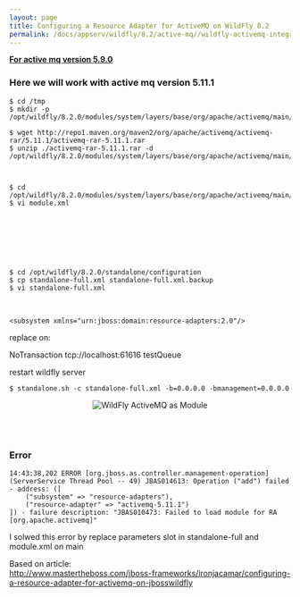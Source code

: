 ```yaml
---
layout: page
title: Configuring a Resource Adapter for ActiveMQ on WildFly 8.2
permalink: /docs/appserv/wildfly/8.2/active-mq//wildfly-activemq-integration-as-module/
---
```



<strong><a href="/docs/appserv/wildfly/8.2/active-mq/wildfly-activemq-integration-as-application/5.9.0/">For active mq version 5.9.0</a></strong>


### Here we will work with active mq version 5.11.1

    $ cd /tmp
    $ mkdir -p /opt/wildfly/8.2.0/modules/system/layers/base/org/apache/activemq/main/

    $ wget http://repo1.maven.org/maven2/org/apache/activemq/activemq-rar/5.11.1/activemq-rar-5.11.1.rar
    $ unzip ./activemq-rar-5.11.1.rar -d /opt/wildfly/8.2.0/modules/system/layers/base/org/apache/activemq/main/



    $ cd /opt/wildfly/8.2.0/modules/system/layers/base/org/apache/activemq/main/
    $ vi module.xml

<br/><br/>

<module xmlns="urn:jboss:module:1.3" name="org.apache.activemq" slot="main" >
    <resources>
        <resource-root path="."/>
        <resource-root path="activemq-broker-5.11.1.jar"/>
        <resource-root path="activemq-client-5.11.1.jar"/>
        <resource-root path="activemq-jms-pool-5.11.1.jar"/>
        <resource-root path="activemq-kahadb-store-5.11.1.jar"/>
        <resource-root path="activemq-openwire-legacy-5.11.1.jar"/>
        <resource-root path="activemq-pool-5.11.1.jar"/>
        <resource-root path="activemq-protobuf-1.1.jar"/>
        <resource-root path="activemq-ra-5.11.1.jar"/>
        <resource-root path="activemq-spring-5.11.1.jar"/>
        <resource-root path="aopalliance-1.0.jar"/>
        <resource-root path="commons-pool-1.6.jar"/>
        <resource-root path="commons-logging-1.1.3.jar"/>
        <resource-root path="hawtbuf-1.11.jar"/>
        <resource-root path="spring-aop-3.2.11.RELEASE.jar"/>
        <resource-root path="spring-beans-3.2.11.RELEASE.jar"/>
        <resource-root path="spring-context-3.2.11.RELEASE.jar"/>
        <resource-root path="spring-core-3.2.11.RELEASE.jar"/>
        <resource-root path="spring-expression-3.2.11.RELEASE.jar"/>
        <resource-root path="xbean-spring-3.18.jar"/>
    </resources>
    <exports>
        <exclude path="org/springframework/**"/>
        <exclude path="org/apache/xbean/**"/>
        <exclude path="org/apache/commons/**"/>
        <exclude path="org/aopalliance/**"/>
        <exclude path="org/fusesource/**"/>
    </exports>
    <dependencies>
        <module name="javax.api"/>
        <module name="org.slf4j"/>
        <module name="javax.resource.api"/>
        <module name="javax.jms.api"/>
        <module name="javax.management.j2ee.api"/>
    </dependencies>
</module>

<br/><br/>


    $ cd /opt/wildfly/8.2.0/standalone/configuration
    $ cp standalone-full.xml standalone-full.xml.backup
    $ vi standalone-full.xml

<br/>



    <subsystem xmlns="urn:jboss:domain:resource-adapters:2.0"/>


replace on:

<subsystem xmlns="urn:jboss:domain:resource-adapters:2.0">
    <resource-adapters>
        <resource-adapter id="activemq-5.11.1">
            <module slot="main" id="org.apache.activemq"/>
            <transaction-support>NoTransaction</transaction-support>
            <config-property name="ServerUrl">
                tcp://localhost:61616
            </config-property>
            <connection-definitions>
                <connection-definition class-name="org.apache.activemq.ra.ActiveMQManagedConnectionFactory" jndi-name="java:/ConnectionFactory" enabled="true" use-java-context="true" pool-name="ConnectionFactory"/>
            </connection-definitions>
            <admin-objects>
                <admin-object class-name="org.apache.activemq.command.ActiveMQQueue" jndi-name="queue/test-queue" use-java-context="true" pool-name="test_queue">
                    <config-property name="PhysicalName">
                        testQueue
                    </config-property>
                </admin-object>
            </admin-objects>
        </resource-adapter>
    </resource-adapters>
</subsystem>


restart wildfly server

    $ standalone.sh -c standalone-full.xml -b=0.0.0.0 -bmanagement=0.0.0.0



<div align="center">
    <img src="https://raw.githubusercontent.com/javadev-org/javadev-org.github.io/master/website/java-ee/jms/wildfly/resource_adapters.png" alt="WildFly ActiveMQ as Module">

</div>



<br/><br/>

### Error


    14:43:38,202 ERROR [org.jboss.as.controller.management-operation] (ServerService Thread Pool -- 49) JBAS014613: Operation ("add") failed - address: ([
        ("subsystem" => "resource-adapters"),
        ("resource-adapter" => "activemq-5.11.1")
    ]) - failure description: "JBAS010473: Failed to load module for RA [org.apache.activemq]"


I solwed this error by replace parameters slot in standalone-full and module.xml on main



Based on article:  
http://www.mastertheboss.com/jboss-frameworks/ironjacamar/configuring-a-resource-adapter-for-activemq-on-jbosswildfly



<!--

## WORKS -5.10


<module xmlns="urn:jboss:module:1.3" name="org.apache.activemq" slot="main" >
    <resources>
        <resource-root path="."/>
        <resource-root path="activemq-broker-5.10.0.jar"/>
        <resource-root path="activemq-client-5.10.0.jar"/>
        <resource-root path="activemq-jms-pool-5.10.0.jar"/>
        <resource-root path="activemq-kahadb-store-5.10.0.jar"/>
        <resource-root path="activemq-openwire-legacy-5.10.0.jar"/>
        <resource-root path="activemq-pool-5.10.0.jar"/>
        <resource-root path="activemq-protobuf-1.1.jar"/>
        <resource-root path="activemq-ra-5.10.0.jar"/>
        <resource-root path="activemq-spring-5.10.0.jar"/>
        <resource-root path="aopalliance-1.0.jar"/>
        <resource-root path="commons-pool-1.6.jar"/>
        <resource-root path="commons-logging-1.1.3.jar"/>
        <resource-root path="hawtbuf-1.10.jar"/>
        <resource-root path="spring-aop-3.2.8.RELEASE.jar"/>
        <resource-root path="spring-beans-3.2.8.RELEASE.jar"/>
        <resource-root path="spring-context-3.2.8.RELEASE.jar"/>
        <resource-root path="spring-core-3.2.8.RELEASE.jar"/>
        <resource-root path="spring-expression-3.2.8.RELEASE.jar"/>
        <resource-root path="xbean-spring-3.16.jar"/>
    </resources>
    <exports>
        <exclude path="org/springframework/**"/>
        <exclude path="org/apache/xbean/**"/>
        <exclude path="org/apache/commons/**"/>
        <exclude path="org/aopalliance/**"/>
        <exclude path="org/fusesource/**"/>
    </exports>
    <dependencies>
        <module name="javax.api"/>
        <module name="org.slf4j"/>
        <module name="javax.resource.api"/>
        <module name="javax.jms.api"/>
        <module name="javax.management.j2ee.api"/>
    </dependencies>
</module>

-->
